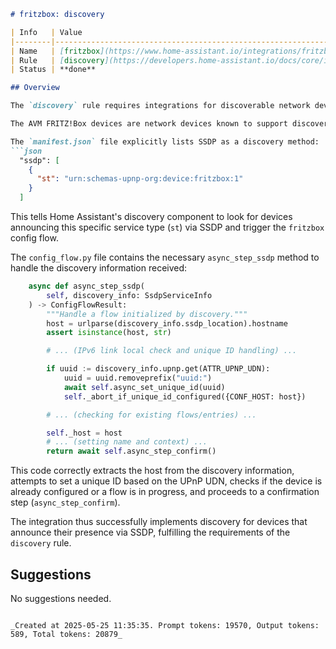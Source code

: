 ```markdown
# fritzbox: discovery

| Info   | Value                                                                    |
|--------|--------------------------------------------------------------------------|
| Name   | [fritzbox](https://www.home-assistant.io/integrations/fritzbox/)         |
| Rule   | [discovery](https://developers.home-assistant.io/docs/core/integration-quality-scale/rules/discovery) |
| Status | **done**                                                                 |

## Overview

The `discovery` rule requires integrations for discoverable network devices to implement one or more discovery methods to simplify setup for users and handle potential IP address changes.

The AVM FRITZ!Box devices are network devices known to support discovery protocols like SSDP. The `fritzbox` integration correctly identifies this and implements discovery using SSDP.

The `manifest.json` file explicitly lists SSDP as a discovery method:
```json
  "ssdp": [
    {
      "st": "urn:schemas-upnp-org:device:fritzbox:1"
    }
  ]
```
This tells Home Assistant's discovery component to look for devices announcing this specific service type (`st`) via SSDP and trigger the `fritzbox` config flow.

The `config_flow.py` file contains the necessary `async_step_ssdp` method to handle the discovery information received:
```python
    async def async_step_ssdp(
        self, discovery_info: SsdpServiceInfo
    ) -> ConfigFlowResult:
        """Handle a flow initialized by discovery."""
        host = urlparse(discovery_info.ssdp_location).hostname
        assert isinstance(host, str)

        # ... (IPv6 link local check and unique ID handling) ...

        if uuid := discovery_info.upnp.get(ATTR_UPNP_UDN):
            uuid = uuid.removeprefix("uuid:")
            await self.async_set_unique_id(uuid)
            self._abort_if_unique_id_configured({CONF_HOST: host})

        # ... (checking for existing flows/entries) ...

        self._host = host
        # ... (setting name and context) ...
        return await self.async_step_confirm()
```
This code correctly extracts the host from the discovery information, attempts to set a unique ID based on the UPnP UDN, checks if the device is already configured or a flow is in progress, and proceeds to a confirmation step (`async_step_confirm`).

The integration thus successfully implements discovery for devices that announce their presence via SSDP, fulfilling the requirements of the `discovery` rule.

## Suggestions

No suggestions needed.
```

_Created at 2025-05-25 11:35:35. Prompt tokens: 19570, Output tokens: 589, Total tokens: 20879_
